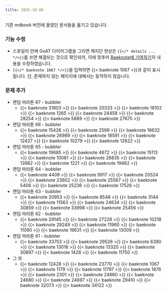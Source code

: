 ```yaml
---
title: 2025-10-08
---
```


기존 mdbook 버전에 올렸던 문서들을 옮기고 있습니다.

<!--more-->

### 기능 수정

* 스포일러 안에 GoAT 다이어그램을 그리면 깨지던 현상은 `{{</* details ... */>}}`를 쓰면 해결되는 것으로 확인되어, 이에 맞추어 [Baeknote에 기여하기](/contributing/)의 내용을 수정하였습니다.
* `{{</* baeknote 1067 */>}}`을 입력하면 {{< baeknote 1067 >}}과 같이 표시됩니다. 단, 존재하지 않는 페이지에 대해서는 동작하지 않습니다.

### 문제 추가

* 랜덤 마라톤 67 - bubbler
  * {{< baeknote 31803 >}} {{< baeknote 20333 >}} {{< baeknote 18102 >}} {{< baeknote 1265 >}} {{< baeknote 24458 >}} {{< baeknote 28254 >}} {{< baeknote 5889 >}} {{< baeknote 27675 >}}
* 랜덤 마라톤 66 - bubbler
  * {{< baeknote 15426 >}} {{< baeknote 2599 >}} {{< baeknote 16632 >}} {{< baeknote 26989 >}} {{< baeknote 18591 >}} {{< baeknote 12427 >}} {{< baeknote 10279 >}} {{< baeknote 12822 >}}
* 랜덤 마라톤 65 - bubbler
  * {{< baeknote 19685 >}} {{< baeknote 4672 >}} {{< baeknote 15113 >}} {{< baeknote 10081 >}} {{< baeknote 28835 >}} {{< baeknote 13982 >}} {{< baeknote 1221 >}} {{< baeknote 19462 >}}
* 랜덤 마라톤 64 - bubbler
  * {{< baeknote 4408 >}} {{< baeknote 9917 >}} {{< baeknote 20524 >}} {{< baeknote 23602 >}} {{< baeknote 25567 >}} {{< baeknote 5406 >}} {{< baeknote 25236 >}} {{< baeknote 17526 >}}
* 랜덤 마라톤 63 - bubbler
  * {{< baeknote 20953 >}} {{< baeknote 8548 >}} {{< baeknote 3144 >}} {{< baeknote 11563 >}} {{< baeknote 24634 >}} {{< baeknote 30859 >}} {{< baeknote 33998 >}} {{< baeknote 25456 >}}
* 랜덤 마라톤 62 - bubbler
  * {{< baeknote 29145 >}} {{< baeknote 27228 >}} {{< baeknote 10218 >}} {{< baeknote 29249 >}} {{< baeknote 11960 >}} {{< baeknote 11090 >}} {{< baeknote 19631 >}} {{< baeknote 13009 >}}
* 랜덤 마라톤 61 - bubbler
  * {{< baeknote 33753 >}} {{< baeknote 29526 >}} {{< baeknote 6380 >}} {{< baeknote 13016 >}} {{< baeknote 13320 >}} {{< baeknote 30897 >}} {{< baeknote 1428 >}} {{< baeknote 11750 >}}
* 그 외
  * {{< baeknote 12428 >}} {{< baeknote 23770 >}} {{< baeknote 1067 >}} {{< baeknote 1179 >}} {{< baeknote 11797 >}} {{< baeknote 1876 >}} {{< baeknote 2301 >}} {{< baeknote 24660 >}} {{< baeknote 24680 >}} {{< baeknote 24697 >}} {{< baeknote 29410 >}} {{< baeknote 32073 >}} {{< baeknote 34122 >}}
